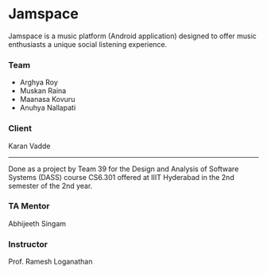 # Jamspace

Jamspace is a music platform (Android application) designed to offer music enthusiasts a unique social listening experience.

### Team

- Arghya Roy
- Muskan Raina
- Maanasa Kovuru
- Anuhya Nallapati

<!-- (DASS Team 39) -->

<!-- <br> -->

### Client
Karan Vadde

---
Done as a project by Team 39 for the Design and Analysis of Software Systems (DASS) course CS6.301 offered at IIIT Hyderabad in the 2nd semester of the 2nd year.

### TA Mentor
Abhijeeth Singam

### Instructor
Prof. Ramesh Loganathan
